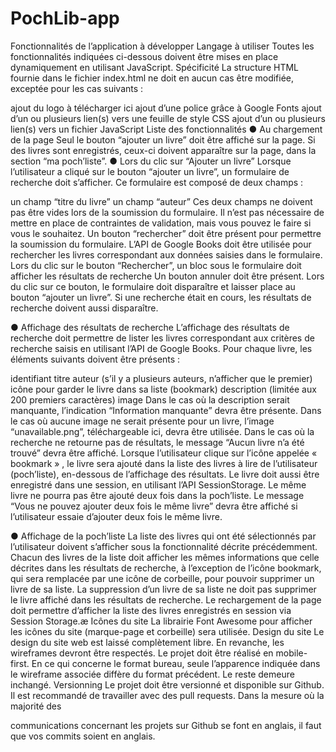 # PochLib-app

Fonctionnalités de l’application à développer Langage à utiliser Toutes les fonctionnalités indiquées ci-dessous doivent être mises en place dynamiquement en utilisant JavaScript. Spécificité La structure HTML fournie dans le fichier index.html ne doit en aucun cas être modifiée, exceptée pour les cas suivants :

ajout du logo à télécharger ​ici
ajout d’une police grâce à ​Google Fonts
ajout d’un ou plusieurs lien(s) vers une feuille de style CSS
ajout d’un ou plusieurs lien(s) vers un fichier JavaScript Liste des fonctionnalités ● Au chargement de la page Seul le bouton “ajouter un livre” doit être affiché sur la page. Si des livres sont enregistrés, ceux-ci doivent apparaître sur la page, dans la section “ma poch’liste”.
● Lors du clic sur “Ajouter un livre” Lorsque l’utilisateur a cliqué sur le bouton “ajouter un livre”, un formulaire de recherche doit s’afficher. Ce formulaire est composé de deux champs :

un champ “titre du livre”
un champ “auteur” Ces deux champs ne doivent pas être vides lors de la soumission du formulaire. Il n’est pas nécessaire de mettre en place de contraintes de validation, mais vous pouvez le faire si vous le souhaitez. Un bouton “rechercher” doit être présent pour permettre la soumission du formulaire. L’​API de Google Books​ doit être utilisée pour rechercher les livres correspondant aux données saisies dans le formulaire.
Lors du clic sur le bouton “Rechercher”, un bloc sous le formulaire doit afficher les résultats de recherche Un bouton annuler doit être présent. Lors du clic sur ce bouton, le formulaire doit disparaître et laisser place au bouton “ajouter un livre”. Si une recherche était en cours, les résultats de recherche doivent aussi disparaître.

● Affichage des résultats de recherche L’affichage des résultats de recherche doit permettre de lister les livres correspondant aux critères de recherche saisis en utilisant l’API de Google Books. Pour chaque livre, les éléments suivants doivent être présents :

identifiant
titre
auteur (s’il y a plusieurs auteurs, n’afficher que le premier)
icône pour garder le livre dans sa liste (bookmark)
description (limitée aux 200 premiers caractères)
image Dans le cas où la description serait manquante, l’indication “Information manquante” devra être présente. Dans le cas où aucune image ne serait présente pour un livre, l’image “unavailable.png”, téléchargeable ​ici​, devra être utilisée. Dans le cas où la recherche ne retourne pas de résultats, le message “Aucun livre n’a été trouvé” devra être affiché.
Lorsque l’utilisateur clique sur l’icône appelée « bookmark » , le livre sera ajouté dans la liste des livres à lire de l’utilisateur (poch’liste), en-dessous de l’affichage des résultats. Le livre doit aussi être enregistré dans une session, en utilisant l’API SessionStorage​. Le même livre ne pourra pas être ajouté deux fois dans la poch’liste. Le message “Vous ne pouvez ajouter deux fois le même livre” devra être affiché si l’utilisateur essaie d’ajouter deux fois le même livre.

● Affichage de la poch’liste La liste des livres qui ont été sélectionnés par l’utilisateur doivent s’afficher sous la fonctionnalité décrite précédemment. Chacun des livres de la liste doit afficher les mêmes informations que celle décrites dans les résultats de recherche, à l’exception de l’icône bookmark, qui sera remplacée par une icône de corbeille, pour pouvoir supprimer un livre de sa liste. La suppression d’un livre de sa liste ne doit pas supprimer le livre affiché dans les résultats de recherche. Le rechargement de la page doit permettre d’afficher la liste des livres enregistrés en session via Session Storage.æ Icônes du site La librairie ​Font Awesome​ pour afficher les icônes du site (​marque-page et corbeille​) sera utilisée. Design du site Le design du site web est laissé complètement libre. En revanche, les wireframes devront être respectés. Le projet doit être réalisé en mobile-first. En ce qui concerne le format bureau, seule l’apparence indiquée dans le wireframe associée diffère du format précédent. Le reste demeure inchangé. Versionning Le projet doit être versionné et disponible sur ​Github​. Il est recommandé de travailler avec des pull requests. Dans la mesure où la majorité des

communications concernant les projets sur Github se font en anglais, il faut que vos commits soient en anglais.
